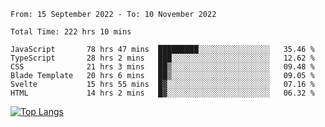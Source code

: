 <!--START_SECTION:waka-->

```text
From: 15 September 2022 - To: 10 November 2022

Total Time: 222 hrs 10 mins

JavaScript       78 hrs 47 mins  █████████░░░░░░░░░░░░░░░░   35.46 %
TypeScript       28 hrs 2 mins   ███░░░░░░░░░░░░░░░░░░░░░░   12.62 %
CSS              21 hrs 3 mins   ██▒░░░░░░░░░░░░░░░░░░░░░░   09.48 %
Blade Template   20 hrs 6 mins   ██▒░░░░░░░░░░░░░░░░░░░░░░   09.05 %
Svelte           15 hrs 55 mins  █▓░░░░░░░░░░░░░░░░░░░░░░░   07.16 %
HTML             14 hrs 2 mins   █▓░░░░░░░░░░░░░░░░░░░░░░░   06.32 %
```

<!--END_SECTION:waka-->

[![Top Langs](https://github-readme-stats.vercel.app/api/top-langs/?username=mikhael7&layout=compact&theme=rose_pine)](https://github.com/anuraghazra/github-readme-stats)

<!--
**mikhael7/mikhael7** is a ✨ _special_ ✨ repository because its `README.md` (this file) appears on your GitHub profile.

Here are some ideas to get you started:

- 🔭 I’m currently working on ...
- 🌱 I’m currently learning ...
- 👯 I’m looking to collaborate on ...
- 🤔 I’m looking for help with ...
- 💬 Ask me about ...
- 📫 How to reach me: ...
- 😄 Pronouns: ...
- ⚡ Fun fact: ...
-->


